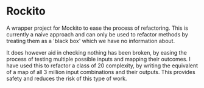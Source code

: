 # Rockito
A wrapper project for Mockito to ease the process of refactoring. This is currently a naive approach and can only be used to refactor methods by treating them as a 'black box' which we have no information about.

It does however aid in checking nothing has been broken, by easing the process of testing multiple possible inputs and mapping their outcomes. I have used this to refactor a class of 20 complexity, by writing the equivalent of a map of all 3 million input combinations and their outputs. This provides safety and reduces the risk of this type of work.